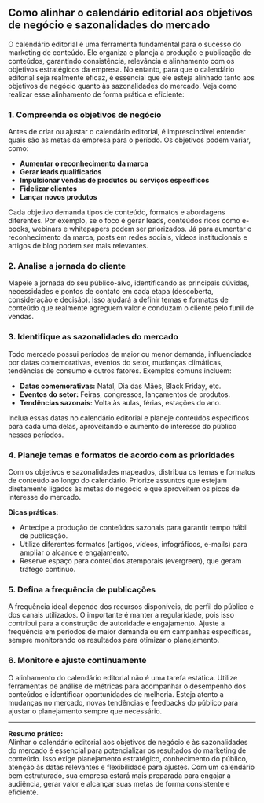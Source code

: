
## Como alinhar o calendário editorial aos objetivos de negócio e sazonalidades do mercado

O calendário editorial é uma ferramenta fundamental para o sucesso do marketing de conteúdo. Ele organiza e planeja a produção e publicação de conteúdos, garantindo consistência, relevância e alinhamento com os objetivos estratégicos da empresa. No entanto, para que o calendário editorial seja realmente eficaz, é essencial que ele esteja alinhado tanto aos objetivos de negócio quanto às sazonalidades do mercado. Veja como realizar esse alinhamento de forma prática e eficiente:

### 1. Compreenda os objetivos de negócio

Antes de criar ou ajustar o calendário editorial, é imprescindível entender quais são as metas da empresa para o período. Os objetivos podem variar, como:

- **Aumentar o reconhecimento da marca**
- **Gerar leads qualificados**
- **Impulsionar vendas de produtos ou serviços específicos**
- **Fidelizar clientes**
- **Lançar novos produtos**

Cada objetivo demanda tipos de conteúdo, formatos e abordagens diferentes. Por exemplo, se o foco é gerar leads, conteúdos ricos como e-books, webinars e whitepapers podem ser priorizados. Já para aumentar o reconhecimento da marca, posts em redes sociais, vídeos institucionais e artigos de blog podem ser mais relevantes.

### 2. Analise a jornada do cliente

Mapeie a jornada do seu público-alvo, identificando as principais dúvidas, necessidades e pontos de contato em cada etapa (descoberta, consideração e decisão). Isso ajudará a definir temas e formatos de conteúdo que realmente agreguem valor e conduzam o cliente pelo funil de vendas.

### 3. Identifique as sazonalidades do mercado

Todo mercado possui períodos de maior ou menor demanda, influenciados por datas comemorativas, eventos do setor, mudanças climáticas, tendências de consumo e outros fatores. Exemplos comuns incluem:

- **Datas comemorativas:** Natal, Dia das Mães, Black Friday, etc.
- **Eventos do setor:** Feiras, congressos, lançamentos de produtos.
- **Tendências sazonais:** Volta às aulas, férias, estações do ano.

Inclua essas datas no calendário editorial e planeje conteúdos específicos para cada uma delas, aproveitando o aumento do interesse do público nesses períodos.

### 4. Planeje temas e formatos de acordo com as prioridades

Com os objetivos e sazonalidades mapeados, distribua os temas e formatos de conteúdo ao longo do calendário. Priorize assuntos que estejam diretamente ligados às metas do negócio e que aproveitem os picos de interesse do mercado.

**Dicas práticas:**
- Antecipe a produção de conteúdos sazonais para garantir tempo hábil de publicação.
- Utilize diferentes formatos (artigos, vídeos, infográficos, e-mails) para ampliar o alcance e engajamento.
- Reserve espaço para conteúdos atemporais (evergreen), que geram tráfego contínuo.

### 5. Defina a frequência de publicações

A frequência ideal depende dos recursos disponíveis, do perfil do público e dos canais utilizados. O importante é manter a regularidade, pois isso contribui para a construção de autoridade e engajamento. Ajuste a frequência em períodos de maior demanda ou em campanhas específicas, sempre monitorando os resultados para otimizar o planejamento.

### 6. Monitore e ajuste continuamente

O alinhamento do calendário editorial não é uma tarefa estática. Utilize ferramentas de análise de métricas para acompanhar o desempenho dos conteúdos e identificar oportunidades de melhoria. Esteja atento a mudanças no mercado, novas tendências e feedbacks do público para ajustar o planejamento sempre que necessário.

---

**Resumo prático:**  
Alinhar o calendário editorial aos objetivos de negócio e às sazonalidades do mercado é essencial para potencializar os resultados do marketing de conteúdo. Isso exige planejamento estratégico, conhecimento do público, atenção às datas relevantes e flexibilidade para ajustes. Com um calendário bem estruturado, sua empresa estará mais preparada para engajar a audiência, gerar valor e alcançar suas metas de forma consistente e eficiente.
```
